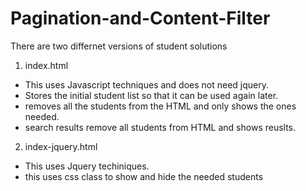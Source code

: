# Pagination-and-Content-Filter

There are two differnet versions of student solutions

1. index.html
* This uses Javascript techniques and does not need jquery.
* Stores the initial student list so that it can be used again later.
* removes all the students from the HTML and only shows the ones needed.
* search results remove all students from HTML and shows reuslts.

2. index-jquery.html
* This uses Jquery techiniques.
* this uses css class to show and hide the needed students
